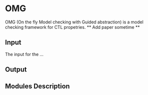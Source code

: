 # OMG

OMG (On the fly Model checking with Guided abstraction) is a model checking framework for CTL propetries. 
** Add paper sometime **

## Input
The input for the ...

## Output

## Modules Description

